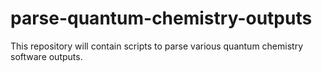 # parse-quantum-chemistry-outputs

This repository will contain scripts to parse various quantum chemistry software outputs.
